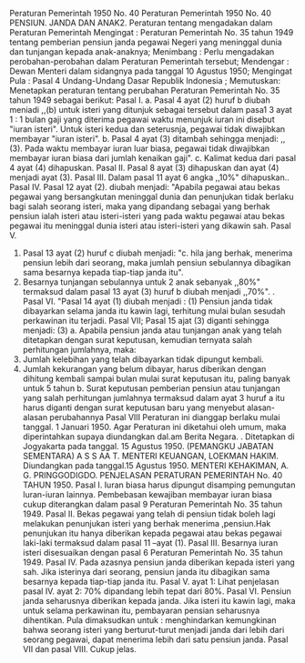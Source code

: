  Peraturan Pemerintah 1950 No. 40 Peraturan Pemerintah 1950 No. 40 PENSIUN. JANDA DAN ANAK2. Peraturan tentang mengadakan dalam Peraturan Pemerintah
Mengingat :
 Peraturan Pemerintah No. 35 tahun 1949 tentang pemberian pensiun janda pegawai Negeri yang meninggal dunia dan tunjangan kepada anak-anaknya;
Menimbang :
 Perlu mengadakan perobahan-perobahan dalam Peraturan Pemerintah tersebut; Mendengar : Dewan Menteri dalam sidangnya pada tanggal 10 Agustus 1950; Mengingat Pula : Pasal 4 Undang-Undang Dasar Republik Indonesia ; Memutuskan: Menetapkan peraturan tentang perubahan Peraturan Pemerintah No. 35 tahun 1949 sebagai berikut: Pasal I.
a. Pasal 4 ayat (2) huruf b diubah meniadi ,,(b) untuk isteri yang ditunjuk sebagai tersebut dalam pasa1 3 ayat 1 : 1 bulan gaji yang diterima pegawai waktu menunjuk iuran ini disebut "iuran isteri". Untuk isteri kedua dan seterusnja, pegawai tidak diwajibkan membayar "iuran isteri".
b. Pasal 4 ayat (3) ditambah sehingga menjadi: ,,(3). Pada waktu membayar iuran luar biasa, pegawai tidak diwajibkan membayar iuran biasa dari jumlah kenaikan gaji".
c. Kalimat kedua dari pasal 4 ayat (4) dihapuskan. Pasal II. Pasal 8 ayat (3) dihapuskan dan ayat (4) menjadi ayat (3). Pasal III. Dalam pasal 11 ayat 6 angka ,,10%" dihapuskan.. Pasal IV. Pasal 12 ayat (2). diubah menjadi: "Apabila pegawai atau bekas pegawai yang bersangkutan meninggal dunia dan penunjukan tidak berlaku bagi salah seorang isteri, maka yang dipandang sebagai yang berhak pensiun ialah isteri atau isteri-isteri yang pada waktu pegawai atau bekas pegawai itu meninggal dunia isteri atau isteri-isteri yang dikawin sah. Pasal V.
1. Pasal 13 ayat (2) huruf c diubah menjadi: "c. hila jang berhak, menerima pensiun lebih dari seorang, maka jumlah pensiun sebulannya dibagikan sama besarnya kepada tiap-tiap janda itu".
2. Besarnya tunjangan sebulannya untuk 2 anak sebanyak ,,80%" termaksud dalam pasal 13 ayat (3) huruf b diubah menjadi ,,70%".
. Pasal VI. "Pasal 14 ayat (1) diubah menjadi :
(1) Pensiun janda tidak dibayarkan selama janda itu kawin lagi, terhitung mulai bulan sesudah perkawinan itu terjadi. Pasal VII; Pasal 15 ajat (3) diganti sehingga menjadi:
(3) a. Apabila pensiun janda atau tunjangan anak yang telah ditetapkan dengan surat keputusan, kemudian ternyata salah perhitungan jumlahnya, maka:
1. Jumlah kelebihan yang telah dibayarkan tidak dipungut kembali.
2. Jumlah kekurangan yang belum dibayar, harus diberikan dengan dihitung kembali sampai bulan mulai surat keputusan itu, paling banyak untuk 5 tahun b. Surat keputusan pemberian pensiun atau tunjangan yang salah perhitungan jumlahnya termaksud dalam ayat 3 huruf a itu harus diganti dengan surat keputusan baru yang menyebut alasan-alasan perubahannya Pasal VIII Peraturan ini dianggap berlaku mulai tanggal. 1 Januari 1950. Agar Peraturan ini diketahui oleh umum, maka diperintahkan supaya diundangkan dal.am Berita Negara. . Ditetapkan di Jogyakarta pada tanggal. 15 Agustus 1950. (PEMANGKU JABATAN SEMENTARA) A S S AA T. MENTERI KEUANGAN, LOEKMAN HAKIM. Diundangkan pada tanggal.15 Agustus 1950. MENTERI KEHAKIMAN, A. G. PRINGGODIGDO. PENJELASAN PERATURAN PEMERINTAH No. 40 TAHUN 1950. Pasal I. Iuran biasa harus dipungut disamping pemungutan luran-iuran lainnya. Pembebasan kewajiban membayar iuran biasa cukup diterangkan dalam pasal 9 Peraturan Pemerintah No. 35 tahun 1949. Pasal II. Bekas pegawai yang telah di pensiun tidak boleh lagi melakukan penunjukan isteri yang berhak menerima ,pensiun.Hak penunjukan itu hanya diberikan kepada pegawai atau bekas pegawai laki-laki termaksud dalam pasal 11 –ayat (1). Pasal III. Besarnya iuran isteri disesuaikan dengan pasal 6 Peraturan Pemerintah No. 35 tahun 1949. Pasal IV. Pada azasnya pensiun janda diberikan kepada isteri yang sah. Jika isterinya dari seorang, pensiun janda itu dibagikan sama besarnya kepada tiap-tiap janda itu. Pasal V. ayat 1: Lihat penjelasan pasal IV. ayat 2: 70% dipandang lebih tepat dari 80%. Pasal VI. Pensiun janda seharusnya diberikan kepada janda. Jika isteri itu kawin lagi, maka untuk selama perkawinan itu, pembayaran pensian seharusnya dihentikan. Pula dimaksudkan untuk : menghindarkan kemungkinan bahwa seorang isteri yang berturut-turut menjadi janda dari lebih dari seorang pegawai, dapat menerima lebih dari satu pensiun janda. Pasal VII dan pasal VIII. Cukup jelas.